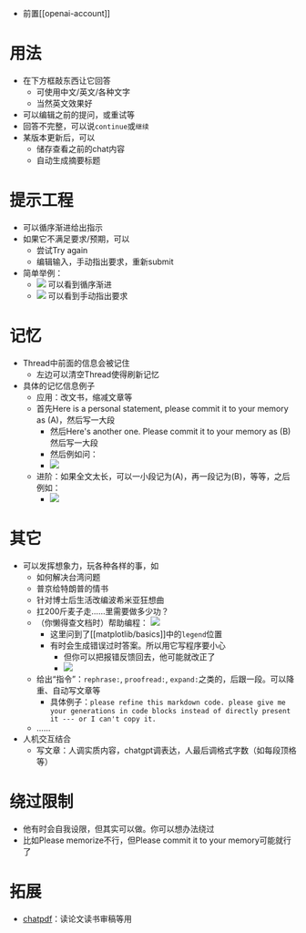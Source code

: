 - 前置[[openai-account]]
# 用法
- 在下方框敲东西让它回答
  - 可使用中文/英文/各种文字
  - 当然英文效果好
- 可以编辑之前的提问，或重试等
- 回答不完整，可以说`continue`或`继续`
- 某版本更新后，可以
  - 储存查看之前的chat内容
  - 自动生成摘要标题
# 提示工程
- 可以循序渐进给出指示
- 如果它不满足要求/预期，可以
  - 尝试Try again
  - 编辑输入，手动指出要求，重新submit
- 简单举例：
  - ![](prompt-example-0.png) 可以看到循序渐进
  - ![](prompt-example-1.png) 可以看到手动指出要求
# 记忆
- Thread中前面的信息会被记住
  - 左边可以清空Thread使得刷新记忆
- 具体的记忆信息例子
  - 应用：改文书，缩减文章等
  - 首先Here is a personal statement, please commit it to your memory as (A)，然后写一大段
    - 然后Here's another one. Please commit it to your memory as (B)然后写一大段
    - 然后例如问：
    - ![](prompt-example-memory.png)
  - 进阶：如果全文太长，可以一小段记为(A)，再一段记为(B)，等等，之后例如：
    - ![](prompt-example-memory-by-parts.png)
# 其它
- 可以发挥想象力，玩各种各样的事，如
  - 如何解决台湾问题
  - 普京给特朗普的情书
  - 针对博士后生活改编波希米亚狂想曲
  - 扛200斤麦子走……里需要做多少功？
  - （你懒得查文档时）帮助编程： ![](programming-aid.png)
    - 这里问到了[[matplotlib/basics]]中的`legend`位置
    - 有时会生成错误过时答案。所以用它写程序要小心
      - 但你可以把报错反馈回去，他可能就改正了
      - ![](correct-mistake.png)
  - 给出“指令”：`rephrase:`, `proofread:`, `expand:`之类的，后跟一段。可以降重、自动写文章等
    - 具体例子：`please refine this markdown code. please give me your generations in code blocks instead of directly present it --- or I can't copy it.`
  - ……
- 人机交互结合
  - 写文章：人调实质内容，chatgpt调表达，人最后调格式字数（如每段顶格等）
# 绕过限制
- 他有时会自我设限，但其实可以做。你可以想办法绕过
- 比如Please memorize不行，但Please commit it to your memory可能就行了
# 拓展
- [chatpdf](https://www.chatpdf.com/)：读论文读书审稿等用